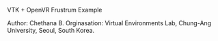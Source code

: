VTK + OpenVR Frustrum Example

Author: Chethana B.
Orginasation: Virtual Environments Lab, Chung-Ang University, Seoul, South Korea.
